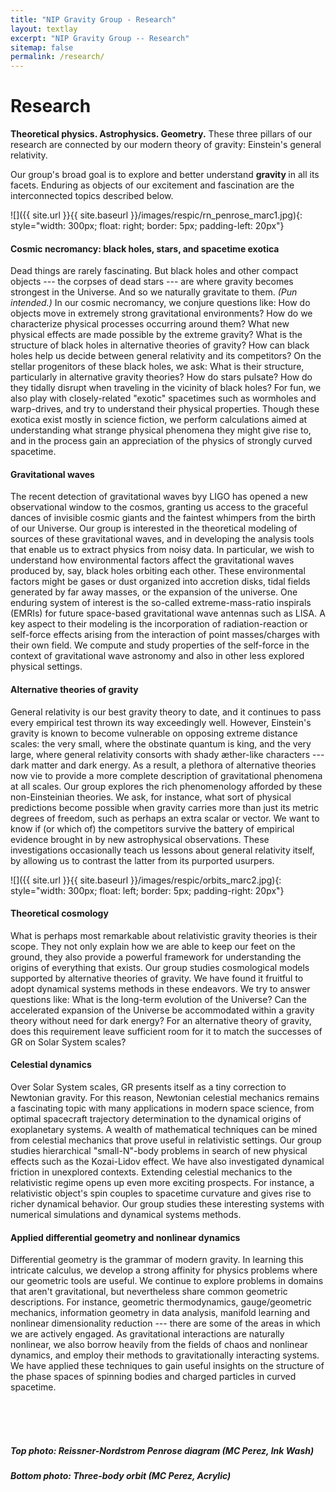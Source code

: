 ```yaml
---
title: "NIP Gravity Group - Research"
layout: textlay
excerpt: "NIP Gravity Group -- Research"
sitemap: false
permalink: /research/
---
```


# Research

<b> Theoretical physics. Astrophysics. Geometry.</b> These three pillars of our research are connected by our modern theory of gravity: Einstein's general relativity.

Our group's broad goal is to explore and better understand <b> gravity </b> in all its facets. Enduring as objects of our excitement and fascination are the interconnected topics described below. 

![]({{ site.url }}{{ site.baseurl }}/images/respic/rn_penrose_marc1.jpg){: style="width: 300px; float: right; border: 5px; padding-left: 20px"}

#### Cosmic necromancy: black holes, stars, and spacetime exotica

Dead things are rarely fascinating. But black holes and other compact objects --- the corpses of dead stars --- are where gravity becomes strongest in the Universe. And so we naturally gravitate to them. <i> (Pun intended.) </i> In our cosmic necromancy, we conjure questions like: How do objects move in extremely strong gravitational environments? How do we characterize physical processes occurring around them? What new physical effects are made possible by the extreme gravity? What is the structure of black holes in alternative theories of gravity? How can black holes help us decide between general relativity and its competitors? On the stellar progenitors of these black holes, we ask: What is their structure, particularly in alternative gravity theories? How do stars pulsate? How do they tidally disrupt when traveling in the vicinity of black holes? For fun, we also play with closely-related "exotic" spacetimes such as wormholes and warp-drives, and try to understand their physical properties. Though these exotica exist mostly in science fiction, we perform calculations aimed at understanding what strange physical phenomena they might give rise to, and in the process gain an appreciation of the physics of strongly curved spacetime.  

#### Gravitational waves

The recent detection of gravitational waves byy LIGO has opened a new observational window to the cosmos, granting us access to the graceful dances of invisible cosmic giants and the faintest whimpers from the birth of our Universe. Our group is interested in the theoretical modeling of sources of these gravitational waves, and in developing the analysis tools that enable us to extract physics from noisy data. In particular, we wish to understand how environmental factors affect the gravitational waves produced by, say, black holes orbiting each other. These environmental factors might be gases or dust organized into accretion disks, tidal fields generated by far away masses, or the expansion of the universe. One enduring system of interest is the so-called extreme-mass-ratio inspirals (EMRIs) for future space-based gravitational wave antennas such as LISA. A key aspect to their modeling is the incorporation of radiation-reaction or self-force effects arising from the interaction of point masses/charges with their own field. We compute and study properties of the self-force in the context of gravitational wave astronomy and also in other less explored physical settings. 

#### Alternative theories of gravity

General relativity is our best gravity theory to date, and it continues to pass every empirical test thrown its way exceedingly well. However, Einstein's gravity is known to become vulnerable on opposing extreme distance scales: the very small, where the obstinate quantum is king, and the very large, where general relativity consorts with shady æther-like characters --- dark matter and dark energy. As a result, a plethora of alternative theories now vie to provide a more complete description of gravitational phenomena at all scales. Our group explores the rich phenomenology afforded by these non-Einsteinian theories. We ask, for instance, what sort of physical predictions become possible when gravity carries more than just its metric degrees of freedom, such as perhaps an extra scalar or vector. We want to know if (or which of) the competitors survive the battery of empirical evidence brought in by new astrophysical observations. These investigations occasionally teach us lessons about general relativity itself, by allowing us to contrast the latter from its purported usurpers. 

![]({{ site.url }}{{ site.baseurl }}/images/respic/orbits_marc2.jpg){: style="width: 300px; float: left; border: 5px; padding-right: 20px"}

#### Theoretical cosmology

What is perhaps most remarkable about relativistic gravity theories is their scope. They not only explain how we are able to keep our feet on the ground, they also provide a powerful framework for understanding the origins of everything that exists. Our group studies cosmological models supported by alternative theories of gravity. We have found it fruitful to adopt dynamical systems methods in these endeavors. We try to answer questions like: What is the long-term evolution of the Universe? Can the accelerated expansion of the Universe be accommodated within a gravity theory without need for dark energy? For an alternative theory of gravity, does this requirement leave sufficient room for it to match the successes of GR on Solar System scales? 

#### Celestial dynamics

Over Solar System scales, GR presents itself as a tiny correction to Newtonian gravity. For this reason, Newtonian celestial mechanics remains a fascinating topic with many applications in modern space science, from optimal spacecraft trajectory determination to the dynamical origins of exoplanetary systems. A wealth of mathematical techniques can be mined from celestial mechanics that prove useful in relativistic settings. Our group studies hierarchical "small-N"-body problems in search of new physical effects such as the Kozai-Lidov effect. We have also investigated dynamical friction in unexplored contexts. Extending celestial mechanics to the relativistic regime opens up even more exciting prospects. For instance, a relativistic object's spin couples to spacetime curvature and gives rise to richer dynamical behavior. Our group studies these interesting systems with numerical simulations and dynamical systems methods. 

#### Applied differential geometry and nonlinear dynamics

Differential geometry is the grammar of modern gravity. In learning this intricate calculus, we develop a strong affinity for physics problems where our geometric tools are useful. We continue to explore problems in domains that aren't gravitational, but nevertheless share common geometric descriptions. For instance, geometric thermodynamics, gauge/geometric mechanics, information geometry in data analysis, manifold learning and nonlinear dimensionality reduction --- there are some of the areas in which we are actively engaged. As gravitational interactions are naturally nonlinear, we also borrow heavily from the fields of chaos and nonlinear dynamics, and employ their methods to gravitationally interacting systems. We have applied these techniques to gain useful insights on the structure of the phase spaces of spinning bodies and charged particles in curved spacetime.  

<br>
<br>
<br>

##### _Top photo: Reissner-Nordstrom Penrose diagram (MC Perez, Ink Wash)_
##### _Bottom photo: Three-body orbit (MC Perez, Acrylic)_ 
